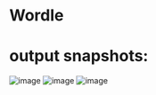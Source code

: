 # Wordle
# output snapshots:
![image](https://github.com/Smriti-Suresh/Wordle-in-python/assets/130530138/6467411f-ca23-4f4e-86bc-53ca71728459)
![image](https://github.com/Smriti-Suresh/Wordle-in-python/assets/130530138/88b01afa-aa30-408c-bb1f-7da672a54da9)
![image](https://github.com/Smriti-Suresh/Wordle-in-python/assets/130530138/20e80a79-f63c-4eca-b350-3811c7d567e9)


